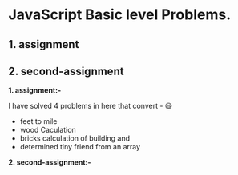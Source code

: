 # JavaScript Basic level Problems.

## 1. assignment

## 2. second-assignment

**1. assignment:-**

I have solved 4 problems in here that convert - 😃

- feet to mile
- wood Caculation
- bricks calculation of building and
- determined tiny friend from an array

**2. second-assignment:-**
